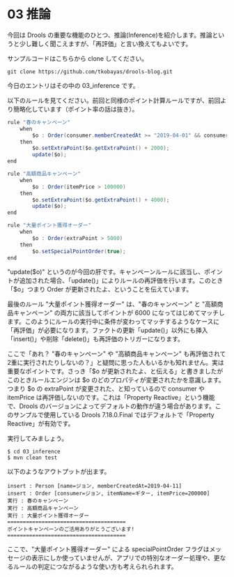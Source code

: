 # 03 推論
今回は Drools の重要な機能のひとつ、推論(Inference)を紹介します。推論というと少し難しく聞こえますが、「再評価」と言い換えてもよいです。

サンプルコードはこちらから clone してください。

```
git clone https://github.com/tkobayas/drools-blog.git
```

今日のエントリはその中の 03_inference です。

以下のルールを見てください。前回と同様のポイント計算ルールですが、前回より簡略化しています（ポイント率の話は抜き）。

```java
rule "春のキャンペーン"
	when
		$o : Order(consumer.memberCreatedAt >= "2019-04-01" && consumer.memberCreatedAt <=  "2019-04-30")
	then
		$o.setExtraPoint($o.getExtraPoint() + 2000);
		update($o);
end

rule "高額商品キャンペーン"
	when
		$o : Order(itemPrice > 100000)
	then
		$o.setExtraPoint($o.getExtraPoint() + 4000);
		update($o);
end

rule "大量ポイント獲得オーダー"
	when
		$o : Order(extraPoint > 5000)
	then
		$o.setSpecialPointOrder(true);
end
```

"update($o)" というのが今回の肝です。キャンペーンルールに該当し、ポイントが追加された場合、「update()」によりルールの再評価を行います。このとき「$o」つまり Order が更新されたよ、ということを伝えています。

最後のルール "大量ポイント獲得オーダー" は、"春のキャンペーン" と "高額商品キャンペーン" の両方に該当してポイントが 6000 になってはじめてマッチします。このようにルールの実行中に条件が変わってマッチするようなケースに「再評価」が必要になります。ファクトの更新「update()」以外にも挿入「insert()」や削除「delete()」も再評価のトリガーになります。

ここで「あれ？ "春のキャンペーン" や "高額商品キャンペーン" も再評価されて2重に実行されたりしないの？」と疑問に思った人もいるかも知れません。実は重要なポイントです。さっき「$o が更新されたよ、と伝える」と書きましたがこのときルールエンジンは $o のどのプロパティが変更されたかを意識します。つまり $o の extraPoint が変更された、と知っているので consumer や itemPrice は再評価しないのです。これは「Property Reactive」という機能で、Drools のバージョンによってデフォルトの動作が違う場合があります。このサンプルで使用している Drools 7.18.0.Final ではデフォルトで「Property Reactive」が有効です。

実行してみましょう。

```
$ cd 03_inference
$ mvn clean test
```

以下のようなアウトプットが出ます。

```
insert : Person [name=ジョン, memberCreatedAt=2019-04-11]
insert : Order [consumer=ジョン, itemName=ギター, itemPrice=200000]
実行 : 春のキャンペーン
実行 : 高額商品キャンペーン
実行 : 大量ポイント獲得オーダー
======================================
ポイントキャンペーンのご活用ありがとうございます!
======================================
```

ここで、"大量ポイント獲得オーダー" による specialPointOrder フラグはメッセージの表示にしか使っていませんが、アプリでの特別なオーダー処理や、更なるルールの判定につながるような使い方も考えられられます。